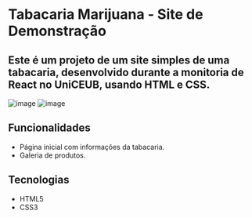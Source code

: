 # Tabacaria Marijuana - Site de Demonstração

## Este é um projeto de um site simples de uma tabacaria, desenvolvido durante a monitoria de React no UniCEUB, usando HTML e CSS.

![image](https://github.com/user-attachments/assets/9fc825c8-6191-4d73-b86c-fd15b1b5efff)
![image](https://github.com/user-attachments/assets/c752ab09-4ea2-45ea-ba74-90af47e065a5)
## Funcionalidades
- Página inicial com informações da tabacaria.
- Galeria de produtos.
  
## Tecnologias
- HTML5
- CSS3

